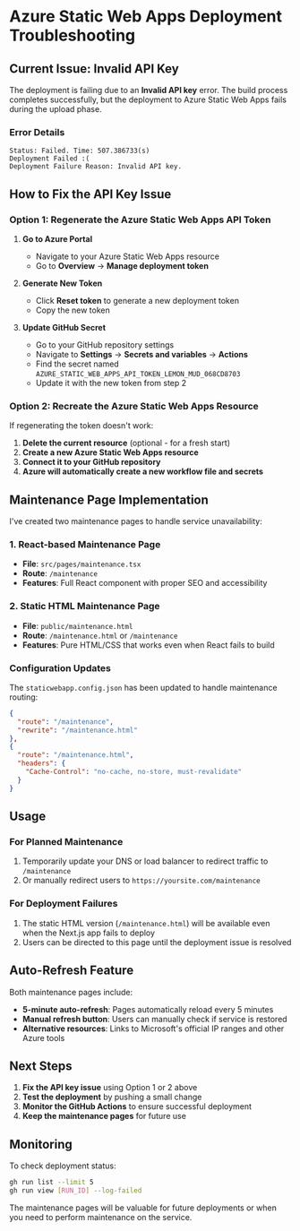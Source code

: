 # Azure Static Web Apps Deployment Troubleshooting

## Current Issue: Invalid API Key

The deployment is failing due to an **Invalid API key** error. The build process completes successfully, but the deployment to Azure Static Web Apps fails during the upload phase.

### Error Details
```
Status: Failed. Time: 507.386733(s)
Deployment Failed :(
Deployment Failure Reason: Invalid API key.
```

## How to Fix the API Key Issue

### Option 1: Regenerate the Azure Static Web Apps API Token

1. **Go to Azure Portal**
   - Navigate to your Azure Static Web Apps resource
   - Go to **Overview** → **Manage deployment token**

2. **Generate New Token**
   - Click **Reset token** to generate a new deployment token
   - Copy the new token

3. **Update GitHub Secret**
   - Go to your GitHub repository settings
   - Navigate to **Settings** → **Secrets and variables** → **Actions**
   - Find the secret named `AZURE_STATIC_WEB_APPS_API_TOKEN_LEMON_MUD_068CD8703`
   - Update it with the new token from step 2

### Option 2: Recreate the Azure Static Web Apps Resource

If regenerating the token doesn't work:

1. **Delete the current resource** (optional - for a fresh start)
2. **Create a new Azure Static Web Apps resource**
3. **Connect it to your GitHub repository**
4. **Azure will automatically create a new workflow file and secrets**

## Maintenance Page Implementation

I've created two maintenance pages to handle service unavailability:

### 1. React-based Maintenance Page
- **File**: `src/pages/maintenance.tsx`
- **Route**: `/maintenance`
- **Features**: Full React component with proper SEO and accessibility

### 2. Static HTML Maintenance Page
- **File**: `public/maintenance.html`
- **Route**: `/maintenance.html` or `/maintenance`
- **Features**: Pure HTML/CSS that works even when React fails to build

### Configuration Updates

The `staticwebapp.config.json` has been updated to handle maintenance routing:

```json
{
  "route": "/maintenance",
  "rewrite": "/maintenance.html"
},
{
  "route": "/maintenance.html", 
  "headers": {
    "Cache-Control": "no-cache, no-store, must-revalidate"
  }
}
```

## Usage

### For Planned Maintenance
1. Temporarily update your DNS or load balancer to redirect traffic to `/maintenance`
2. Or manually redirect users to `https://yoursite.com/maintenance`

### For Deployment Failures
1. The static HTML version (`/maintenance.html`) will be available even when the Next.js app fails to deploy
2. Users can be directed to this page until the deployment issue is resolved

## Auto-Refresh Feature

Both maintenance pages include:
- **5-minute auto-refresh**: Pages automatically reload every 5 minutes
- **Manual refresh button**: Users can manually check if service is restored
- **Alternative resources**: Links to Microsoft's official IP ranges and other Azure tools

## Next Steps

1. **Fix the API key issue** using Option 1 or 2 above
2. **Test the deployment** by pushing a small change
3. **Monitor the GitHub Actions** to ensure successful deployment
4. **Keep the maintenance pages** for future use

## Monitoring

To check deployment status:
```bash
gh run list --limit 5
gh run view [RUN_ID] --log-failed
```

The maintenance pages will be valuable for future deployments or when you need to perform maintenance on the service.